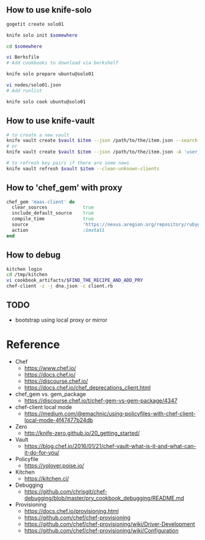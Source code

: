 ## How to use knife-solo

```sh
gogetit create solo01

knife solo init $somewhere

cd $somewhere

vi Berksfile
# Add cookbooks to download via berkshelf

knife solo prepare ubuntu@solo01

vi nodes/solo01.json
# Add runlist

knife solo cook ubuntu@solo01
```

## How to use knife-vault
```bash
# to create a new vault
knife vault create $vault $item --json /path/to/the/item.json --search '*:*' -M client
# or
knife vault create $vault $item --json /path/to/the/item.json -A 'user_a,user_b,node01,node02' -M client

# to refresh key pairs if there are some news
knife vault refresh $vault $item --clean-unknown-clients
```
## How to 'chef_gem' with proxy
```ruby
chef_gem 'maas-client' do
  clear_sources             true
  include_default_source    true
  compile_time              true
  source                    'https://nexus.aregion.org/repository/rubygems-proxy/'
  action                    :install
end
```

## How to debug
```bash
kitchen login
cd /tmp/kitchen
vi cookbook_artifacts/$FIND_THE_RECIPE_AND_ADD_PRY
chef-client -z -j dna.json -c client.rb
```

## TODO
- bootstrap using local proxy or mirror

# Reference
- Chef
  - https://www.chef.io/
  - https://docs.chef.io/
  - https://discourse.chef.io/
  - https://docs.chef.io/chef_deprecations_client.html
- chef_gem vs. gem_package
  - https://discourse.chef.io/t/chef-gem-vs-gem-package/4347
- chef-client local mode
  - https://medium.com/@emachnic/using-policyfiles-with-chef-client-local-mode-4f47477b24db
- Zero
  - http://knife-zero.github.io/20_getting_started/
- Vault
  - https://blog.chef.io/2016/01/21/chef-vault-what-is-it-and-what-can-it-do-for-you/
- Policyfile
  - https://yolover.poise.io/
- Kitchen
  - https://kitchen.ci/
- Debugging
  - https://github.com/chrisgit/chef-debugging/blob/master/pry_cookbook_debugging/README.md
- Provisioning
  - https://docs.chef.io/provisioning.html
  - https://github.com/chef/chef-provisioning
  - https://github.com/chef/chef-provisioning/wiki/Driver-Development
  - https://github.com/chef/chef-provisioning/wiki/Configuration
